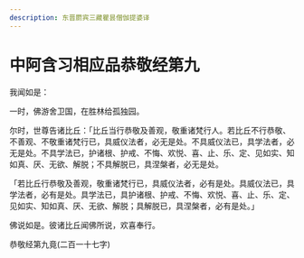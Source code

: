 ```yaml
---
description: 东晋罽宾三藏瞿昙僧伽提婆译
---
```


# 中阿含习相应品恭敬经第九

我闻如是：

一时，佛游舍卫国，在胜林给孤独园。

尔时，世尊告诸比丘：「比丘当行恭敬及善观，敬重诸梵行人。若比丘不行恭敬、不善观、不敬重诸梵行已，具威仪法者，必无是处。不具威仪法已，具学法者，必无是处。不具学法已，护诸根、护戒、不悔、欢悦、喜、止、乐、定、见如实、知如真、厌、无欲、解脱；不具解脱已，具涅槃者，必无是处。

「若比丘行恭敬及善观，敬重诸梵行已，具威仪法者，必有是处。具威仪法已，具学法者，必有是处。具学法已，具护诸根、护戒、不悔、欢悦、喜、止、乐、定、见如实、知如真、厌、无欲、解脱；具解脱已，具涅槃者，必有是处。」

佛说如是。彼诸比丘闻佛所说，欢喜奉行。

恭敬经第九竟(二百一十七字)
